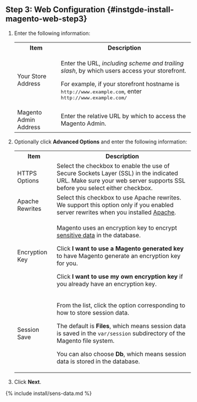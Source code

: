 <div markdown="1">

## Step 3: Web Configuration   {#instgde-install-magento-web-step3}

1.	Enter the following information:

	<table>
	<tbody>
		<tr>
			<th>Item</th>
			<th>Description</th>
		</tr>
	<tr>
		<td>Your Store Address </td>
		<td><p>Enter the URL, <em>including scheme and trailing slash</em>, by which users access your storefront.</p>
		<p>For example, if your storefront hostname is <tt>http://www.example.com</tt>, enter <tt>http://www.example.com/</tt></p></td>
	</tr>
	<tr>
		<td>Magento Admin Address </td>
		<td>Enter the relative URL by which to access the Magento Admin.</td>
	</tr>
	</tbody>
	</table>
	
2.	Optionally click **Advanced Options** and enter the following information:

	<table>
	<tbody>
	<tr>
			<th>Item</th>
			<th>Description</th>
		</tr>
	<tr>
		<td>HTTPS Options</td>
		<td>Select the checkbox to enable the use of Secure Sockets Layer (SSL) in the indicated URL. Make sure your web server supports SSL before you select either checkbox.</td>
	</tr>
	<tr>
		<td>Apache Rewrites</td>
		<td>Select this checkbox to use Apache rewrites. We support this option only if you enabled server rewrites when you installed <a href="{{page.baseurl}}/install-gde/prereq/apache.html">Apache</a>.</td>
	</tr>
	<tr>
		<td>Encryption Key</td>
		<td><p>Magento uses an encryption key to encrypt <a href="#sens-data">sensitive data</a> in the database.</p>
		<p>Click <strong>I want to use a Magento generated key</strong> to have Magento generate an encryption key for you.</p>
		<p>Click <strong>I want to use my own encryption key</strong> if you already have an encryption key.</p></td>
	</tr>
	<tr>
		<td>Session Save</td>
		<td><p>From the list, click the option corresponding to how to store session data.</p>
			<p>The default is <strong>Files</strong>, which means session data is saved in the <code>var/session</code> subdirectory of the Magento file system.</p>
			<p>You can also choose <strong>Db</strong>, which means session data is stored in the database. </td>
	</tr>
	</tbody>
	</table>
	
12.	Click **Next**.

{% include install/sens-data.md %}